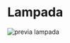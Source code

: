 # Lampada

![previa lampada](https://user-images.githubusercontent.com/100425690/226067044-6fcb092f-3f2e-4b72-a9a8-e38a8859fc68.png)
